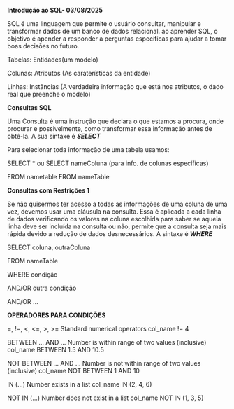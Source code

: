 **Introdução ao SQL- 03/08/2025**



SQL é uma linguagem que permite o usuário consultar, manipular e transformar dados de um banco de dados relacional. ao aprender SQL, o objetivo é apender a responder a perguntas específicas para ajudar a tomar boas decisões no futuro.



Tabelas: Entidades(um modelo)

Colunas: Atributos (As caraterísticas da entidade)

Linhas: Instâncias (A verdadeira informação que está nos atributos, o dado real que preenche o modelo)



**Consultas SQL**



Uma Consulta é uma instrução que declara o que estamos a procura, onde procurar e possivelmente, como transformar essa informação antes de obtê-la. A sua sintaxe é ***SELECT***

Para selecionar toda informação de uma tabela usamos:

SELECT \*          ou     SELECT nameColuna (para info. de colunas específicas)

FROM nametable           FROM nameTable



**Consultas com Restrições 1**



Se não quisermos ter acesso a todas as informações de uma coluna de uma vez, devemos usar uma cláusula na consulta. Essa é aplicada a cada linha de dados verificando os valores na coluna escolhida para saber se aquela linha deve ser incluída na consulta ou não, permite que a  consulta seja mais rápida devido a redução de dados desnecessários. A sintaxe é ***WHERE***

SELECT coluna, outraColuna

FROM nameTable

WHERE condição

AND/OR outra condição

AND/OR …



**OPERADORES PARA CONDIÇÕES**



=, !=, <, <=, >, >=	Standard numerical operators	col\_name != 4

BETWEEN … AND …	     Number is within range of two values (inclusive)	col\_name BETWEEN 1.5 AND 10.5



NOT BETWEEN … AND …	Number is not within range of two values (inclusive)	col\_name NOT BETWEEN 1 AND 10

IN (…)	Number exists in a list	col\_name IN (2, 4, 6)

NOT IN (…)	Number does not exist in a list	col\_name NOT IN (1, 3, 5)

